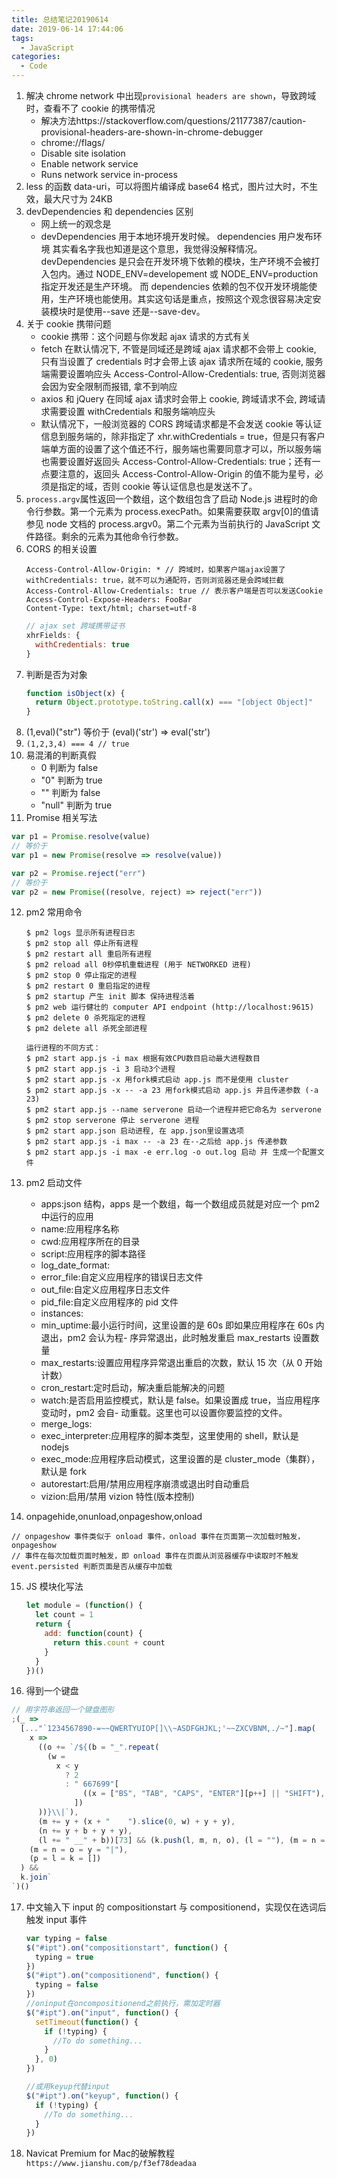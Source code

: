 ```yaml
---
title: 总结笔记20190614
date: 2019-06-14 17:44:06
tags:
  - JavaScript
categories:
  - Code
---
```


1. 解决 chrome network 中出现`provisional headers are shown`，导致跨域时，查看不了 cookie 的携带情况
   - 解决方法https://stackoverflow.com/questions/21177387/caution-provisional-headers-are-shown-in-chrome-debugger
   - chrome://flags/
   - Disable site isolation
   - Enable network service
   - Runs network service in-process
2. less 的函数 data-uri，可以将图片编译成 base64 格式，图片过大时，不生效，最大尺寸为 24KB
3. devDependencies 和 dependencies 区别
   - 网上统一的观念是
   - devDependencies 用于本地环境开发时候。 dependencies 用户发布环境 其实看名字我也知道是这个意思，我觉得没解释情况。 devDependencies 是只会在开发环境下依赖的模块，生产环境不会被打入包内。通过 NODE_ENV=developement 或 NODE_ENV=production 指定开发还是生产环境。 而 dependencies 依赖的包不仅开发环境能使用，生产环境也能使用。其实这句话是重点，按照这个观念很容易决定安装模块时是使用--save 还是--save-dev。
4. 关于 cookie 携带问题
   - cookie 携带：这个问题与你发起 ajax 请求的方式有关
   - fetch 在默认情况下, 不管是同域还是跨域 ajax 请求都不会带上 cookie, 只有当设置了 credentials 时才会带上该 ajax 请求所在域的 cookie, 服务端需要设置响应头 Access-Control-Allow-Credentials: true, 否则浏览器会因为安全限制而报错, 拿不到响应
   - axios 和 jQuery 在同域 ajax 请求时会带上 cookie, 跨域请求不会, 跨域请求需要设置 withCredentials 和服务端响应头
   - 默认情况下，一般浏览器的 CORS 跨域请求都是不会发送 cookie 等认证信息到服务端的，除非指定了 xhr.withCredentials = true，但是只有客户端单方面的设置了这个值还不行，服务端也需要同意才可以，所以服务端也需要设置好返回头 Access-Control-Allow-Credentials: true；还有一点要注意的，返回头 Access-Control-Allow-Origin 的值不能为星号，必须是指定的域，否则 cookie 等认证信息也是发送不了。
5. `process.argv`属性返回一个数组，这个数组包含了启动 Node.js 进程时的命令行参数。第一个元素为 process.execPath。如果需要获取 argv[0]的值请参见 node 文档的 process.argv0。第二个元素为当前执行的 JavaScript 文件路径。剩余的元素为其他命令行参数。
6. CORS 的相关设置
   ```node
   Access-Control-Allow-Origin: * // 跨域时，如果客户端ajax设置了withCredentials: true，就不可以为通配符，否则浏览器还是会跨域拦截
   Access-Control-Allow-Credentials: true // 表示客户端是否可以发送Cookie
   Access-Control-Expose-Headers: FooBar
   Content-Type: text/html; charset=utf-8
   ```
   ```js
   // ajax set 跨域携带证书
   xhrFields: {
     withCredentials: true
   }
   ```
7. 判断是否为对象
   ```js
   function isObject(x) {
     return Object.prototype.toString.call(x) === "[object Object]"
   }
   ```
8. (1,eval)("str") 等价于 (eval)('str') => eval('str')
9. `(1,2,3,4) === 4 // true`
10. 易混淆的判断真假
    - 0 判断为 false
    - "0" 判断为 true
    - "" 判断为 false
    - "null" 判断为 true
11. Promise 相关写法

```js
var p1 = Promise.resolve(value)
// 等价于
var p1 = new Promise(resolve => resolve(value))

var p2 = Promise.reject("err")
// 等价于
var p2 = new Promise((resolve, reject) => reject("err"))
```

12. pm2 常用命令

    ```nodejs
    $ pm2 logs 显示所有进程日志
    $ pm2 stop all 停止所有进程
    $ pm2 restart all 重启所有进程
    $ pm2 reload all 0秒停机重载进程 (用于 NETWORKED 进程)
    $ pm2 stop 0 停止指定的进程
    $ pm2 restart 0 重启指定的进程
    $ pm2 startup 产生 init 脚本 保持进程活着
    $ pm2 web 运行健壮的 computer API endpoint (http://localhost:9615)
    $ pm2 delete 0 杀死指定的进程
    $ pm2 delete all 杀死全部进程

    运行进程的不同方式：
    $ pm2 start app.js -i max 根据有效CPU数目启动最大进程数目
    $ pm2 start app.js -i 3 启动3个进程
    $ pm2 start app.js -x 用fork模式启动 app.js 而不是使用 cluster
    $ pm2 start app.js -x -- -a 23 用fork模式启动 app.js 并且传递参数 (-a 23)
    $ pm2 start app.js --name serverone 启动一个进程并把它命名为 serverone
    $ pm2 stop serverone 停止 serverone 进程
    $ pm2 start app.json 启动进程, 在 app.json里设置选项
    $ pm2 start app.js -i max -- -a 23 在--之后给 app.js 传递参数
    $ pm2 start app.js -i max -e err.log -o out.log 启动 并 生成一个配置文件
    ```

13. pm2 启动文件

    - apps:json 结构，apps 是一个数组，每一个数组成员就是对应一个 pm2 中运行的应用
    - name:应用程序名称
    - cwd:应用程序所在的目录
    - script:应用程序的脚本路径
    - log_date_format:
    - error_file:自定义应用程序的错误日志文件
    - out_file:自定义应用程序日志文件
    - pid_file:自定义应用程序的 pid 文件
    - instances:
    - min_uptime:最小运行时间，这里设置的是 60s 即如果应用程序在 60s 内退出，pm2 会认为程- 序异常退出，此时触发重启 max_restarts 设置数量
    - max_restarts:设置应用程序异常退出重启的次数，默认 15 次（从 0 开始计数）
    - cron_restart:定时启动，解决重启能解决的问题
    - watch:是否启用监控模式，默认是 false。如果设置成 true，当应用程序变动时，pm2 会自- 动重载。这里也可以设置你要监控的文件。
    - merge_logs:
    - exec_interpreter:应用程序的脚本类型，这里使用的 shell，默认是 nodejs
    - exec_mode:应用程序启动模式，这里设置的是 cluster_mode（集群），默认是 fork
    - autorestart:启用/禁用应用程序崩溃或退出时自动重启
    - vizion:启用/禁用 vizion 特性(版本控制)

14. onpagehide,onunload,onpageshow,onload

```
// onpageshow 事件类似于 onload 事件，onload 事件在页面第一次加载时触发， onpageshow
// 事件在每次加载页面时触发，即 onload 事件在页面从浏览器缓存中读取时不触发
event.persisted 判断页面是否从缓存中加载
```

15. JS 模块化写法

    ```js
    let module = (function() {
      let count = 1
      return {
        add: function(count) {
          return this.count + count
        }
      }
    })()
    ```

16. 得到一个键盘

```js
// 用字符串返回一个键盘图形
;(_ =>
  [..."`1234567890-=~~QWERTYUIOP[]\\~ASDFGHJKL;'~~ZXCVBNM,./~"].map(
    x =>
      ((o += `/${(b = "_".repeat(
        (w =
          x < y
            ? 2
            : " 667699"[
                ((x = ["BS", "TAB", "CAPS", "ENTER"][p++] || "SHIFT"), p)
              ])
      ))}\\|`),
      (m += y + (x + "    ").slice(0, w) + y + y),
      (n += y + b + y + y),
      (l += " __" + b))[73] && (k.push(l, m, n, o), (l = ""), (m = n = o = y)),
    (m = n = o = y = "|"),
    (p = l = k = [])
  ) &&
  k.join`
`)()
```

17. 中文输入下 input 的 compositionstart 与 compositionend，实现仅在选词后触发 input 事件

    ```js
    var typing = false
    $("#ipt").on("compositionstart", function() {
      typing = true
    })
    $("#ipt").on("compositionend", function() {
      typing = false
    })
    //oninput在oncompositionend之前执行，需加定时器
    $("#ipt").on("input", function() {
      setTimeout(function() {
        if (!typing) {
          //To do something...
        }
      }, 0)
    })

    //或用keyup代替input
    $("#ipt").on("keyup", function() {
      if (!typing) {
        //To do something...
      }
    })
    ```
18. Navicat Premium for Mac的破解教程
```https://www.jianshu.com/p/f3ef78deadaa```

